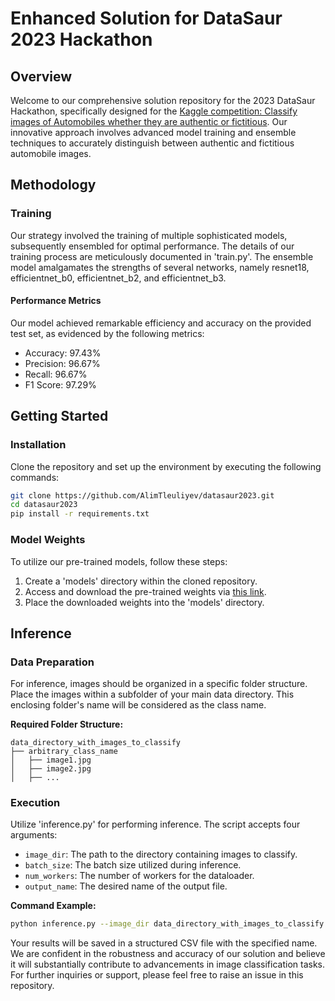 # Enhanced Solution for DataSaur 2023 Hackathon

## Overview
Welcome to our comprehensive solution repository for the 2023 DataSaur Hackathon, specifically designed for the [Kaggle competition: Classify images of Automobiles whether they are authentic or fictitious](https://www.kaggle.com/competitions/case3-datasaur-photo/overview). Our innovative approach involves advanced model training and ensemble techniques to accurately distinguish between authentic and fictitious automobile images.

## Methodology

### Training
Our strategy involved the training of multiple sophisticated models, subsequently ensembled for optimal performance. The details of our training process are meticulously documented in 'train.py'. The ensemble model amalgamates the strengths of several networks, namely resnet18, efficientnet_b0, efficientnet_b2, and efficientnet_b3.

#### Performance Metrics
Our model achieved remarkable efficiency and accuracy on the provided test set, as evidenced by the following metrics:
- Accuracy:  97.43%
- Precision:  96.67%
- Recall:  96.67%
- F1 Score:  97.29%

## Getting Started

### Installation
Clone the repository and set up the environment by executing the following commands:
```bash
git clone https://github.com/AlimTleuliyev/datasaur2023.git
cd datasaur2023
pip install -r requirements.txt
```

### Model Weights
To utilize our pre-trained models, follow these steps:
1. Create a 'models' directory within the cloned repository.
2. Access and download the pre-trained weights via [this link](https://drive.google.com/drive/folders/1zzWCFKr0LSLQsirM7jqb9_S5OscJt4f8?usp=sharing).
3. Place the downloaded weights into the 'models' directory.

## Inference

### Data Preparation
For inference, images should be organized in a specific folder structure. Place the images within a subfolder of your main data directory. This enclosing folder's name will be considered as the class name.

**Required Folder Structure:**
```
data_directory_with_images_to_classify
├── arbitrary_class_name
│   ├── image1.jpg
│   ├── image2.jpg
│   ├── ...
```

### Execution
Utilize 'inference.py' for performing inference. The script accepts four arguments:
- `image_dir`: The path to the directory containing images to classify.
- `batch_size`: The batch size utilized during inference.
- `num_workers`: The number of workers for the dataloader.
- `output_name`: The desired name of the output file.

**Command Example:**
```bash
python inference.py --image_dir data_directory_with_images_to_classify --batch_size 32 --num_workers 4 --output_name results.csv
```

Your results will be saved in a structured CSV file with the specified name. We are confident in the robustness and accuracy of our solution and believe it will substantially contribute to advancements in image classification tasks. For further inquiries or support, please feel free to raise an issue in this repository.